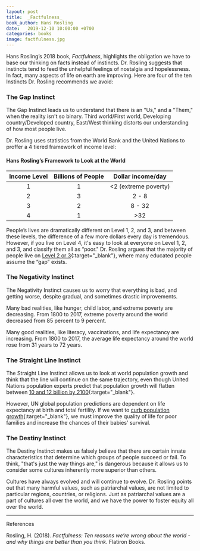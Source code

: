 ```yaml
---
layout: post
title:  _Factfulness_
book_author: Hans Rosling
date:   2019-12-10 10:00:00 +0700
categories: books
image: factfulness.jpg
---
```


Hans Rosling’s 2018 book, _Factfulness_,
highlights the obligation we have to base our thinking on facts instead of
instincts. Dr. Rosling suggests that instincts tend to feed the unhelpful feelings of nostalgia and hopelessness. In fact, many
aspects of life on earth are improving. Here are four of the ten Instincts Dr. Rosling recommends we avoid:

### The Gap Instinct

The Gap Instinct leads us to understand that there is an "Us," and a "Them," when the reality isn't so binary. Third world/First world, Developing country/Developed country, East/West thinking distorts our understanding of how most people live.

Dr. Rosling uses statistics from the World Bank and the United Nations to proffer a 4 tiered framework of income level:

#### Hans Rosling’s Framework to Look at the World

| Income Level | Billions of People | Dollar income/day |
|:---:|:---:|:---:|
| 1 | 1 | <2 (extreme poverty) |
| 2 | 3 | 2 - 8 |
| 3 | 2 | 8 - 32 |
| 4 | 1 | >32 |

People’s lives are dramatically different on Level 1, 2, and 3, and between these levels, the difference of a few more dollars every day is tremendous. However, if you live on Level 4, it's easy to look at everyone on Level 1, 2, and 3, and classify them all as “poor." Dr. Rosling argues that the majority of people live on [Level 2 or 3](https://www.gapminder.org/answers/how-many-are-rich-and-how-many-are-poor/){:target="_blank"}, where many educated people assume the “gap” exists.

### The Negativity Instinct

The Negativity Instinct causes us to worry that everything is bad, and getting worse, despite gradual, and sometimes drastic improvements.

Many bad realities, like hunger, child labor, and extreme poverty are decreasing. From 1800 to 2017, extreme poverty around the world decreased from 85 percent to 9 percent.

Many good realities, like literacy, vaccinations, and life expectancy are increasing. From 1800 to 2017, the average life expectancy around the world rose from 31 years to 72 years.

### The Straight Line Instinct

The Straight Line Instinct allows us to look at world population growth and think that the line will continue on the same trajectory, even though United Nations population experts predict that population growth will flatten between [10 and 12 billion by 2100](https://population.un.org/wpp/Graphs/Probabilistic/POP/TOT/900){:target="_blank"}.

However, UN global population predictions are dependent on life expectancy at birth and total fertility. If we want to [curb population growth](https://www.gapminder.org/answers/will-saving-poor-children-lead-to-overpopulation/){:target="_blank"}, we must improve the quality of life for poor families and increase the chances of their babies' survival.

### The Destiny Instinct

The Destiny Instinct makes us falsely believe that there are certain innate characteristics that determine which groups of people succeed or fail. To think, "that's just the way things are," is dangerous because it allows us to consider some cultures inherently more superior than others.

Cultures have always evolved and will continue to evolve. Dr. Rosling points out that many harmful values, such as patriarchal values, are not limited to particular regions, countries, or religions. Just as patriarchal values are a part of cultures all over the world, and we have the power to foster equity all over the world.

---
References

Rosling, H. (2018). _Factfulness: Ten reasons we’re wrong about the world - and why things are better than you think_. Flatiron Books.
